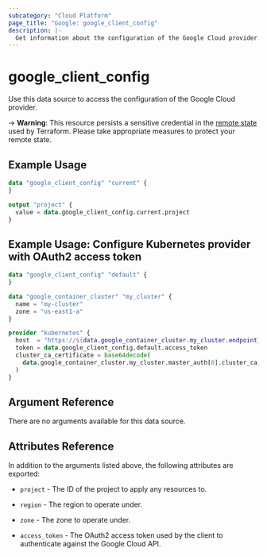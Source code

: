 ```yaml
---
subcategory: "Cloud Platform"
page_title: "Google: google_client_config"
description: |-
  Get information about the configuration of the Google Cloud provider.
---
```


# google\_client\_config

Use this data source to access the configuration of the Google Cloud provider.

-> **Warning**: This resource persists a sensitive credential in the [remote state](https://www.terraform.io/language/state/sensitive-data) used by Terraform.
Please take appropriate measures to protect your remote state.

## Example Usage

```tf
data "google_client_config" "current" {
}

output "project" {
  value = data.google_client_config.current.project
}
```

## Example Usage: Configure Kubernetes provider with OAuth2 access token

```tf
data "google_client_config" "default" {
}

data "google_container_cluster" "my_cluster" {
  name = "my-cluster"
  zone = "us-east1-a"
}

provider "kubernetes" {
  host  = "https://${data.google_container_cluster.my_cluster.endpoint}"
  token = data.google_client_config.default.access_token
  cluster_ca_certificate = base64decode(
    data.google_container_cluster.my_cluster.master_auth[0].cluster_ca_certificate,
  )
}
```

## Argument Reference

There are no arguments available for this data source.

## Attributes Reference

In addition to the arguments listed above, the following attributes are exported:

* `project` - The ID of the project to apply any resources to.

* `region` - The region to operate under.

* `zone` - The zone to operate under.

* `access_token` - The OAuth2 access token used by the client to authenticate against the Google Cloud API.
